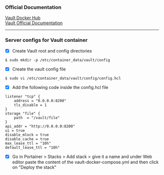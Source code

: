 ### Official Documentation
[Vault Docker Hub](https://hub.docker.com/_/vault "Vault Docker Image Documentation")<br />
[Vault Official Documentation](https://www.vaultproject.io/docs "Vault Official Documentation")

---

### Server configs for Vault container
- [X] Create Vault root and config directories
```
$ sudo mkdir -p /etc/container_data/vault/config
```

- [X] Create the vault config file
```
$ sudo vi /etc/container_data/vault/config/config.hcl
```

- [X] Add the following code inside the config.hcl file
```
listener "tcp" {
    address = "0.0.0.0:8200"
    tls_disable = 1
}
storage "file" {
    path  = "/vault/file"
}
api_addr = "http://0.0.0.0:8200"
ui = true
disable_mlock = true
disable_cache = true
max_lease_ttl = "10h"
default_lease_ttl = "10h"
```

- [X] Go in Portainer > Stacks > Add stack > give it a name and under Web editor paste the content of the vault-docker-compose.yml and then click on "Deploy the stack"
